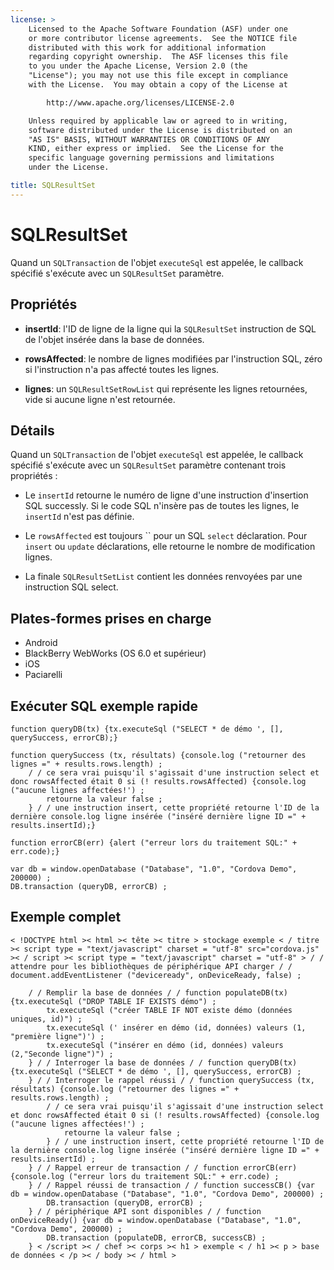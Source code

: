 ```yaml
---
license: >
    Licensed to the Apache Software Foundation (ASF) under one
    or more contributor license agreements.  See the NOTICE file
    distributed with this work for additional information
    regarding copyright ownership.  The ASF licenses this file
    to you under the Apache License, Version 2.0 (the
    "License"); you may not use this file except in compliance
    with the License.  You may obtain a copy of the License at

        http://www.apache.org/licenses/LICENSE-2.0

    Unless required by applicable law or agreed to in writing,
    software distributed under the License is distributed on an
    "AS IS" BASIS, WITHOUT WARRANTIES OR CONDITIONS OF ANY
    KIND, either express or implied.  See the License for the
    specific language governing permissions and limitations
    under the License.

title: SQLResultSet
---
```


# SQLResultSet

Quand un `SQLTransaction` de l'objet `executeSql` est appelée, le callback spécifié s'exécute avec un `SQLResultSet` paramètre.

## Propriétés

*   **insertId**: l'ID de ligne de la ligne qui la `SQLResultSet` instruction de SQL de l'objet insérée dans la base de données.

*   **rowsAffected**: le nombre de lignes modifiées par l'instruction SQL, zéro si l'instruction n'a pas affecté toutes les lignes.

*   **lignes**: un `SQLResultSetRowList` qui représente les lignes retournées, vide si aucune ligne n'est retournée.

## Détails

Quand un `SQLTransaction` de l'objet `executeSql` est appelée, le callback spécifié s'exécute avec un `SQLResultSet` paramètre contenant trois propriétés :

*   Le `insertId` retourne le numéro de ligne d'une instruction d'insertion SQL successly. Si le code SQL n'insère pas de toutes les lignes, le `insertId` n'est pas définie.

*   Le `rowsAffected` est toujours `` pour un SQL `select` déclaration. Pour `insert` ou `update` déclarations, elle retourne le nombre de modification lignes.

*   La finale `SQLResultSetList` contient les données renvoyées par une instruction SQL select.

## Plates-formes prises en charge

*   Android
*   BlackBerry WebWorks (OS 6.0 et supérieur)
*   iOS
*   Paciarelli

## Exécuter SQL exemple rapide

    function queryDB(tx) {tx.executeSql ("SELECT * de démo ', [], querySuccess, errorCB);}
    
    function querySuccess (tx, résultats) {console.log ("retourner des lignes =" + results.rows.length) ;
        / / ce sera vrai puisqu'il s'agissait d'une instruction select et donc rowsAffected était 0 si (! results.rowsAffected) {console.log ("aucune lignes affectées!') ;
            retourne la valeur false ;
        } / / une instruction insert, cette propriété retourne l'ID de la dernière console.log ligne insérée ("inséré dernière ligne ID =" + results.insertId);}
    
    function errorCB(err) {alert ("erreur lors du traitement SQL:" + err.code);}
    
    var db = window.openDatabase ("Database", "1.0", "Cordova Demo", 200000) ;
    DB.transaction (queryDB, errorCB) ;
    

## Exemple complet

    < !DOCTYPE html >< html >< tête >< titre > stockage exemple < / titre >< script type = "text/javascript" charset = "utf-8" src="cordova.js" >< / script >< script type = "text/javascript" charset = "utf-8" > / / attendre pour les bibliothèques de périphérique API charger / / document.addEventListener ("deviceready", onDeviceReady, false) ;
    
        / / Remplir la base de données / / function populateDB(tx) {tx.executeSql ("DROP TABLE IF EXISTS démo") ;
            tx.executeSql ("créer TABLE IF NOT existe démo (données uniques, id)") ;
            tx.executeSql (' insérer en démo (id, données) valeurs (1, "première ligne")') ;
            tx.executeSql ("insérer en démo (id, données) valeurs (2,"Seconde ligne")") ;
        } / / Interroger la base de données / / function queryDB(tx) {tx.executeSql ("SELECT * de démo ', [], querySuccess, errorCB) ;
        } / / Interroger le rappel réussi / / function querySuccess (tx, résultats) {console.log ("retourner des lignes =" + results.rows.length) ;
            / / ce sera vrai puisqu'il s'agissait d'une instruction select et donc rowsAffected était 0 si (! results.rowsAffected) {console.log ("aucune lignes affectées!') ;
                retourne la valeur false ;
            } / / une instruction insert, cette propriété retourne l'ID de la dernière console.log ligne insérée ("inséré dernière ligne ID =" + results.insertId) ;
        } / / Rappel erreur de transaction / / function errorCB(err) {console.log ("erreur lors du traitement SQL:" + err.code) ;
        } / / Rappel réussi de transaction / / function successCB() {var db = window.openDatabase ("Database", "1.0", "Cordova Demo", 200000) ;
            DB.transaction (queryDB, errorCB) ;
        } / / périphérique API sont disponibles / / function onDeviceReady() {var db = window.openDatabase ("Database", "1.0", "Cordova Demo", 200000) ;
            DB.transaction (populateDB, errorCB, successCB) ;
        } < /script >< / chef >< corps >< h1 > exemple < / h1 >< p > base de données < /p >< / body >< / html >